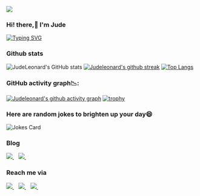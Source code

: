 ![](https://res.cloudinary.com/dfgg73dvr/image/upload/v1620060487/coding-freak_cbcf0o.gif)

### Hi! there,:wave: I'm Jude

[![Typing SVG](https://readme-typing-svg.herokuapp.com/?size=13&lines=Welcome+to+my+Github+Profile;A+quick+introduction+about+me;I'm+a+certified+python+developer;with+over+3years+of+experience.;My+interests+and+work+experience;lies+within+the+space+of;Data+Science;Data+Engineering;Natural+Language+Processing;and+AI;I'm+currently+working+on;real-time+decision+project+using+Data+Engineering;and+Machine+Learning;I+enjoy+learning+to+build+and+building+learn;new+things.;Most+importantly,;I+love+contributing+to+open;source+projects.;Feel+free+to+explore+my+profile)](https://git.io/typing-svg)

### Github stats
![JudeLeonard's GitHub stats](https://github-readme-stats.vercel.app/api?username=judeleonard&show_icons=true&theme=algolia)
[![Judeleonard's github streak](https://github-readme-streak-stats.herokuapp.com/?user=judeleonard&theme=blue-green)](https://github.com/judeleonard/github-readme-streak-stats)
[![Top Langs](https://github-readme-stats.vercel.app/api/top-langs/?username=judeleonard&layout=compact)](https://github.com/judeleonard/github-readme-stats)
### GitHub activity graph📉:
[![Judeleonard's github activity graph](https://github-readme-activity-graph.cyclic.app/graph?username=judeleonard&theme=react-dark)](https://github.com/judeleonard/github-readme-activity-graph)
[![trophy](https://github-profile-trophy.vercel.app/?username=judeleonard&theme=onedark)](https://github.com/judeleonard/github-profile-trophy)

### Here are random jokes to brighten up your day:smile:
![Jokes Card](https://readme-jokes.vercel.app/api?hideBorder&theme=solidBlue&color=%2394bcc&aColor=%23bbdb51)

### Blog 
<a href="https://medium.com/@judeleonard86">                                                                               
<img src="https://img.shields.io/badge/Medium-12100E?style=for-the-badge&logo=medium&logoColor=white" />                   
</a>&nbsp;&nbsp;   

<a href="https://www.linkedin.com/pulse/leveraging-ab-testing-drive-business-decisions-jude-ndu?lipi=urn%3Ali%3Apage%3Ad_flagship3_pulse_read%3BGimcB4jsTtKAcmWzz%2F%2FgDw%3D%3D">
<img src="https://img.shields.io/badge/LinkedIn-0077B5?style=for-the-badge&logo=linkedin&logoColor=white" />
</a>&nbsp;&nbsp;                                                                                                           
                                                                                                    
   
### Reach me via
<a href="https://twitter.com/JudeLeonard13">  
<img src="https://img.shields.io/badge/@judeleonard13-1DA1F2?style=for-the-badge&logo=twitter&logoColor=white" />                 
</a>&nbsp;&nbsp;
                                                                                                                                                                                                                                                                                                                                                                  

<a href="https://www.linkedin.com/in/jude-ndu-78ab38175">
<img src="https://img.shields.io/badge/Jude Ndu-0077B5?style=for-the-badge&logo=LinkedIn&logoColor=white" />
</a>&nbsp;&nbsp;

<a href="mailto:judeleonard86@gmail.com">
<img src="https://img.shields.io/badge/Gmail-D14836?style=for-the-badge&logo=gmail&logoColor=white" />
</a>&nbsp;&nbsp;


<!--
**judeleonard/Judeleonard** is a ✨ _special_ ✨ repository because its `README.md` (this file) appears on your GitHub profile.

Here are some ideas to get you started:

- 🔭 I’m currently working on ...
- 🌱 I’m currently learning ...
- 👯 I’m looking to collaborate on ...
- 🤔 I’m looking for help with ...
- 💬 Ask me about ...
- 📫 judeleonard86@gmail.com: 
- 😄 Pronouns: ...s
- ⚡ Fun fact: ...
-->
